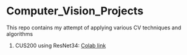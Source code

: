 # Computer_Vision_Projects
This repo contains my attempt of applying various CV techniques and algorithms
1. CUS200 using ResNet34: [Colab link](https://colab.research.google.com/drive/1KzGRSNQpP4BonRKj3ZwGMTGdi-e2y8z-?authuser=1#scrollTo=X45lKqWYZkB5) 
